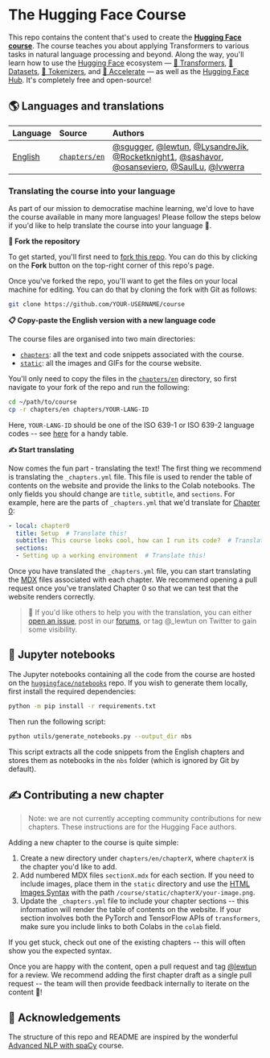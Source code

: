 # The Hugging Face Course

This repo contains the content that's used to create the **[Hugging Face course](https://huggingface.co/course/chapter1/1)**. The course teaches you about applying Transformers to various tasks in natural language processing and beyond. Along the way, you'll learn how to use the [Hugging Face](https://huggingface.co/) ecosystem — [🤗 Transformers](https://github.com/huggingface/transformers), [🤗 Datasets](https://github.com/huggingface/datasets), [🤗 Tokenizers](https://github.com/huggingface/tokenizers), and [🤗 Accelerate](https://github.com/huggingface/accelerate) — as well as the [Hugging Face Hub](https://huggingface.co/models). It's completely free and open-source!

## 🌎 Languages and translations

| Language                                               | Source        | Authors                                                                                                                                                                                                                                                                                                        |
|:-------------------------------------------------------|:--------------|:---------------------------------------------------------------------------------------------------------------------------------------------------------------------------------------------------------------------------------------------------------------------------------------------------------------|
| [English](https://huggingface.co/course/en/chapter1/1) | [`chapters/en`](https://github.com/huggingface/course/tree/master/chapters/en) | [@sgugger](https://github.com/sgugger), [@lewtun](https://github.com/lewtun), [@LysandreJik](https://github.com/LysandreJik), [@Rocketknight1](https://github.com/Rocketknight1), [@sashavor](https://github.com/sashavor), [@osanseviero](https://github.com/osanseviero), [@SaulLu](https://github.com/SaulLu), [@lvwerra](https://github.com/lvwerra) |

### Translating the course into your language

As part of our mission to democratise machine learning, we'd love to have the course available in many more languages! Please follow the steps below if you'd like to help translate the course into your language 🙏.

**🍴 Fork the repository**

To get started, you'll first need to [fork this repo](https://docs.github.com/en/get-started/quickstart/fork-a-repo). You can do this by clicking on the **Fork** button on the top-right corner of this repo's page.

Once you've forked the repo, you'll want to get the files on your local machine for editing. You can do that by cloning the fork with Git as follows:

```bash
git clone https://github.com/YOUR-USERNAME/course
```

**📋 Copy-paste the English version with a new language code**

The course files are organised into two main directories:

* [`chapters`](https://github.com/huggingface/course/tree/master/chapters): all the text and code snippets associated with the course.
* [`static`](https://github.com/huggingface/course/tree/master/static): all the images and GIFs for the course website.

You'll only need to copy the files in the [`chapters/en`](https://github.com/huggingface/course/tree/master/chapters/en) directory, so first navigate to your fork of the repo and run the following:

```bash
cd ~/path/to/course
cp -r chapters/en chapters/YOUR-LANG-ID
```

Here, `YOUR-LANG-ID` should be one of the ISO 639-1 or ISO 639-2 language codes -- see [here](https://www.loc.gov/standards/iso639-2/php/code_list.php) for a handy table.

**✍️ Start translating**

Now comes the fun part - translating the text! The first thing we recommend is translating the `_chapters.yml` file. This file is used to render the table of contents on the website and provide the links to the Colab notebooks. The only fields you should change are `title`, `subtitle`, and `sections`. For example, here are the parts of `_chapters.yml` that we'd translate for [Chapter 0](https://huggingface.co/course/chapter0/1?fw=pt):

```yaml
- local: chapter0
  title: Setup  # Translate this!
  subtitle: This course looks cool, how can I run its code?  # Translate this!
  sections:
  - Setting up a working environment  # Translate this!
```

Once you have translated the `_chapters.yml` file, you can start translating the [MDX](https://mdxjs.com/) files associated with each chapter. We recommend opening a pull request once you've translated Chapter 0 so that we can test that the website renders correctly.

> 🙋 If you'd like others to help you with the translation, you can either [open an issue](https://github.com/huggingface/course/issues), post in our [forums](https://discuss.huggingface.co/c/course/20), or tag @_lewtun on Twitter to gain some visibility.

## 📔 Jupyter notebooks

The Jupyter notebooks containing all the code from the course are hosted on the [`huggingface/notebooks`](https://github.com/huggingface/notebooks) repo. If you wish to generate them locally, first install the required dependencies:

```bash
python -m pip install -r requirements.txt
```

Then run the following script:

```bash
python utils/generate_notebooks.py --output_dir nbs
```

This script extracts all the code snippets from the English chapters and stores them as notebooks in the `nbs` folder (which is ignored by Git by default).

## ✍️ Contributing a new chapter

> Note: we are not currently accepting community contributions for new chapters. These instructions are for the Hugging Face authors.

Adding a new chapter to the course is quite simple:

1. Create a new directory under `chapters/en/chapterX`, where `chapterX` is the chapter you'd like to add.
2. Add numbered MDX files `sectionX.mdx` for each section. If you need to include images, place them in the `static` directory and use the [HTML Images Syntax](https://www.w3schools.com/html/html_images.asp) with the path `/course/static/chapterX/your-image.png`.
3. Update the `_chapters.yml` file to include your chapter sections -- this information will render the table of contents on the website. If your section involves both the PyTorch and TensorFlow APIs of `transformers`, make sure you include links to both Colabs in the `colab` field.

If you get stuck, check out one of the existing chapters -- this will often show you the expected syntax.

Once you are happy with the content, open a pull request and tag [@lewtun](https://github.com/lewtun) for a review. We recommend adding the first chapter draft as a single pull request -- the team will then provide feedback internally to iterate on the content 🤗!

## 🙌 Acknowledgements

The structure of this repo and README are inspired by the wonderful [Advanced NLP with spaCy](https://github.com/ines/spacy-course) course.